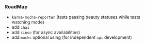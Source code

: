 ### RoadMap

* `karma-mocha-reporter` (tests passing beauty statuses while tests watching mode)
* add `chai`
* add `sinon` (for async availabilities)
* add `mocks` optional using (for independent `api` development)
